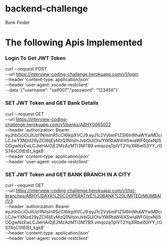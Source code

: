 # backend-challenge
Bank Finder

# The following Apis Implemented

### Login To Get JWT Token
curl --request POST \
  --url https://interview-coding-challenge.herokuapp.com/v1/login \
  --header 'content-type: application/json' \
  --header 'user-agent: vscode-restclient' \
  --data '{"username": "saif007","password": "123456"}'


###  SET JWT Token and GET Bank Details
curl --request GET \
  --url https://interview-coding-challenge.herokuapp.com/v1/banks/ABHY0065022 \
  --header 'authorization: Bearer eyJhbGciOiJIUzI1NiIsInR5cCI6IkpXVCJ9.eyJ1c2VybmFtZSI6InNhaWYwMDciLCJwYXNzd29yZCI6IjEyMzQ1NiIsInJvbGUiOlsiYWRtaW4iXSwiaWF0IjoxNjI5ODgwNzEwLCJleHAiOjE2MzAzMTI3MTB9.vmqozqTplVT2Yq3IRbeI53YY_rOS74oC0tEtEt_kgk8' \
  --header 'content-type: application/json' \
  --header 'user-agent: vscode-restclient'


###  SET JWT Token and GET BANK BRANCH IN A CITY
curl --request GET \
  --url https://interview-coding-challenge.herokuapp.com/v1/list-branches/ABHYUDAYA%20COOPERATIVE%20BANK%20LIMITED/MUMBAI/1/3 \
  --header 'authorization: Bearer eyJhbGciOiJIUzI1NiIsInR5cCI6IkpXVCJ9.eyJ1c2VybmFtZSI6InNhaWYwMDciLCJwYXNzd29yZCI6IjEyMzQ1NiIsInJvbGUiOlsiYWRtaW4iXSwiaWF0IjoxNjI5ODgwNzEwLCJleHAiOjE2MzAzMTI3MTB9.vmqozqTplVT2Yq3IRbeI53YY_rOS74oC0tEtEt_kgk8' \
  --header 'content-type: application/json' \
  --header 'user-agent: vscode-restclient'